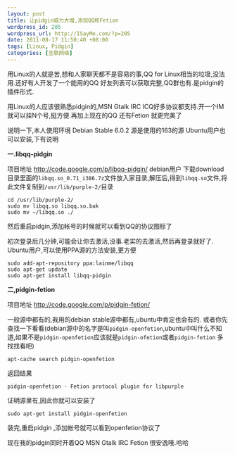 ```yaml
--- 
layout: post
title: 让pidgin威力大增,添加QQ和Fetion
wordpress_id: 205
wordpress_url: http://ISayMe.com/?p=205
date: 2011-08-17 11:50:40 +08:00
tags: [Linux, Pidgin]
categories: [互联网络]
---
```

用Linux的人就是苦,想和人家聊天都不是容易的事,QQ for Linux相当的垃圾,没法用.还好有人开发了一个能用的QQ 好友列表可以获取完整,QQ群也有.是pidgin的插件形式.

用Linux的人应该很熟悉pidgin的,MSN Gtalk IRC ICQ好多协议都支持.开一个IM就可以挂N个号,挺方便.再加上现在的QQ 还有Fetion 就更完美了 

说明一下,本人使用环境 Debian Stable 6.0.2 源是使用的163的源
Ubuntu用户也可以安装,下有说明

**一.libqq-pidgin**

项目地址 <http://code.google.com/p/libqq-pidgin/>
debian用户 下载download目录里面的`libqq.so_0.71_i386.7z`文件放入家目录,解压后,得到`libqq.so`文件,将此文件复制到`/usr/lib/purple-2/`目录

    cd /usr/lib/purple-2/
    sudo mv libqq.so libqq.so.bak
    sudo mv ~/libqq.so ./
然后重启pidgin,添加帐号的时候就可以看到QQ的协议图标了 

初次登录后几分钟,可能会让你去激活,没事.老实的去激活,然后再登录就好了.
Ubuntu用户,可以使用PPA源的方法安装,更方便

    sudo add-apt-repository ppa:lainme/libqq
    sudo apt-get update
    sudo apt-get install libqq-pidgin

**二,pidgin-fetion**

项目地址 <http://code.google.com/p/pidgin-fetion/>

一般源中都有的,我用的debian stable源中都有,ubuntu中肯定也会有的.
或者你先查找一下看看(debian源中的名字是叫`pidgin-openfetion`,ubuntu中叫什么不知道,如果不是`pidgin-openfetion`应该就是`pidgin-ofetion`或者`pidgin-fetion` 多找找看吧)

    apt-cache search pidgin-openfetion
返回结果

    pidgin-openfetion - Fetion protocol plugin for libpurple
证明源里有,因此你就可以安装了

    sudo apt-get install pidgin-openfetion
装完,重启pidgin ,添加帐号就可以看到openfetion协议了

现在我的pidgin同时开着QQ MSN Gtalk IRC Fetion 很安逸哦.哈哈
